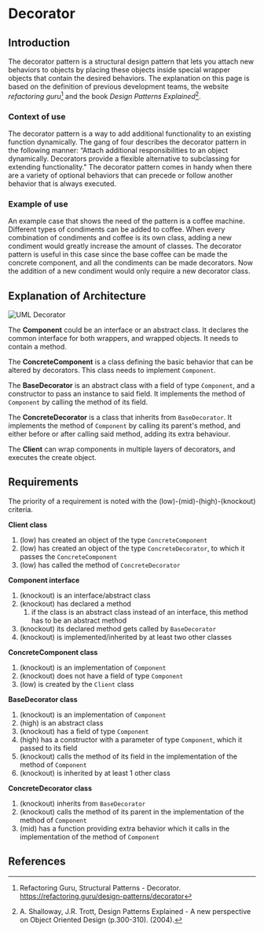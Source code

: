 # Decorator
## Introduction
The decorator pattern is a structural design pattern that lets you attach new behaviors to objects by 
placing these objects inside special wrapper objects that contain the desired behaviors. The explanation on 
this page is based on the definition of previous development teams, the website _refactoring guru_[^1] 
and the book _Design Patterns Explained_[^2].

### Context of use
The decorator pattern is a way to add additional functionality to an existing function dynamically.
The gang of four describes the decorator pattern in the following manner: “Attach additional responsibilities
to an object dynamically. Decorators provide a flexible alternative to subclassing for extending functionality." 
The decorator pattern comes in handy when there are a variety of optional behaviors that can precede or 
follow another behavior that is always executed.

### Example of use
An example case that shows the need of the pattern is a coffee machine. Different types of condiments can be added to
coffee. When every combination of condiments and coffee is its own class, adding a new condiment would greatly increase
the amount of classes. The decorator pattern is useful in this case since the base coffee can be made the concrete component, and
all the condiments can be made decorators. Now the addition of a new condiment would only require a new decorator class.

## Explanation of Architecture
![UML Decorator](https://refactoring.guru/images/patterns/diagrams/decorator/structure.png)

The **Component** could be an interface or an abstract class. It declares the common interface for both wrappers, and wrapped objects.
It needs to contain a method.

The **ConcreteComponent** is a class defining the basic behavior that can be altered by decorators. 
This class needs to implement `Component`.

The **BaseDecorator** is an abstract class with a field of type `Component`, and a constructor to pass an instance to said field.
It implements the method of `Component` by calling the method of its field.

The **ConcreteDecorator** is a class that inherits from `BaseDecorator`. It implements the method of `Component` by calling its parent's
method, and either before or after calling said method, adding its extra behaviour.

The **Client** can wrap components in multiple layers of decorators, and executes the create object.

## Requirements
The priority of a requirement is noted with the (low)-(mid)-(high)-(knockout) criteria.

**Client class**
1. (low) has created an object of the type `ConcreteComponent`
2. (low) has created an object of the type `ConcreteDecorator`, to which it passes the `ConcreteComponent`
3. (low) has called the method of `ConcreteDecorator`

**Component interface**
1. (knockout) is an interface/abstract class
2. (knockout) has declared a method
    1. if the class is an abstract class instead of an interface, this method has to be an abstract method
3. (knockout) its declared method gets called by `BaseDecorator` 
4. (knockout) is implemented/inherited by at least two other classes

**ConcreteComponent class**
1. (knockout) is an implementation of `Component`
2. (knockout) does not have a field of type `Component`
3. (low) is created by the `Client` class

**BaseDecorator class**
1. (knockout) is an implementation of `Component`
2. (high) is an abstract class
3. (knockout) has a field of type `Component`
4. (high) has a constructor with a parameter of type `Component`, which it passed to its field
5. (knockout) calls the method of its field in the implementation of the method of `Component`
6. (knockout) is inherited by at least 1 other class

**ConcreteDecorator class**
1. (knockout) inherits from `BaseDecorator`
2. (knockout) calls the method of its parent in the implementation of the method of `Component`
3. (mid) has a function providing extra behavior which it calls in the implementation of the method of `Component`

## References
[^1]: Refactoring Guru, Structural Patterns - Decorator. https://refactoring.guru/design-patterns/decorator
[^2]: A. Shalloway, J.R. Trott, Design Patterns Explained - A new perspective on Object Oriented Design (p.300-310). (2004).
